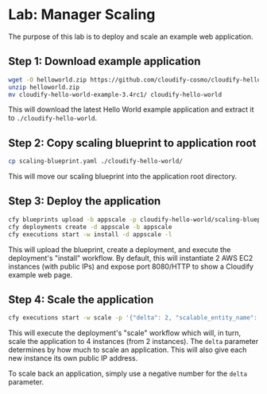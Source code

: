 # Lab: Manager Scaling

The purpose of this lab is to deploy and scale an example web application.

## Step 1: Download example application

```bash
wget -O helloworld.zip https://github.com/cloudify-cosmo/cloudify-hello-world-example/archive/3.4rc1.zip
unzip helloworld.zip
mv cloudify-hello-world-example-3.4rc1/ cloudify-hello-world
```

This will download the latest Hello World example application and extract it to `./cloudify-hello-world`.


## Step 2: Copy scaling blueprint to application root

```bash
cp scaling-blueprint.yaml ./cloudify-hello-world/
```

This will move our scaling blueprint into the application root directory.


## Step 3: Deploy the application

```bash
cfy blueprints upload -b appscale -p cloudify-hello-world/scaling-blueprint.yaml
cfy deployments create -d appscale -b appscale
cfy executions start -w install -d appscale -l
```

This will upload the blueprint, create a deployment, and execute the deployment's "install" workflow. By default,
this will instantiate 2 AWS EC2 instances (with public IPs) and expose port 8080/HTTP to show a Cloudify
example web page.


## Step 4: Scale the application

```bash
cfy executions start -w scale -p '{"delta": 2, "scalable_entity_name": "vm_and_ip"}' -d appscale
```

This will execute the deployment's "scale" workflow which will, in turn, scale the application
to 4 instances (from 2 instances).  The `delta` parameter determines by how much to scale an application.
This will also give each new instance its own public IP address.

To scale back an application, simply use a negative number for the `delta` parameter.
